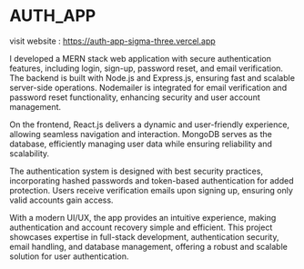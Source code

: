 # AUTH_APP

visit website : https://auth-app-sigma-three.vercel.app

I developed a MERN stack web application with secure authentication features, including login, sign-up, password reset, and email verification. The backend is built with Node.js and Express.js, ensuring fast and scalable server-side operations. Nodemailer is integrated for email verification and password reset functionality, enhancing security and user account management.

On the frontend, React.js delivers a dynamic and user-friendly experience, allowing seamless navigation and interaction. MongoDB serves as the database, efficiently managing user data while ensuring reliability and scalability.

The authentication system is designed with best security practices, incorporating hashed passwords and token-based authentication for added protection. Users receive verification emails upon signing up, ensuring only valid accounts gain access.

With a modern UI/UX, the app provides an intuitive experience, making authentication and account recovery simple and efficient. This project showcases expertise in full-stack development, authentication security, email handling, and database management, offering a robust and scalable solution for user authentication.
